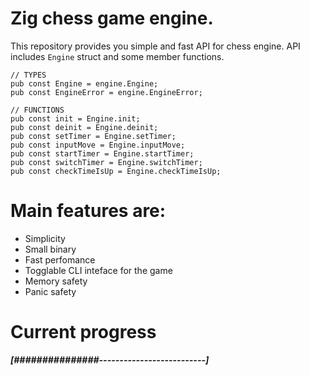# Zig chess game engine.
This repository provides you simple and fast API for chess engine.
API includes `Engine` struct and some member functions.
```zig
// TYPES
pub const Engine = engine.Engine;
pub const EngineError = engine.EngineError;

// FUNCTIONS
pub const init = Engine.init;
pub const deinit = Engine.deinit;
pub const setTimer = Engine.setTimer;
pub const inputMove = Engine.inputMove;
pub const startTimer = Engine.startTimer;
pub const switchTimer = Engine.switchTimer;
pub const checkTimeIsUp = Engine.checkTimeIsUp;
```

# Main features are:
- Simplicity
- Small binary
- Fast perfomance
- Togglable CLI inteface for the game
- Memory safety
- Panic safety

# Current progress
***[###############--------------------------]***
